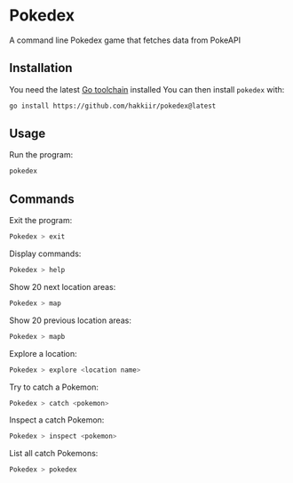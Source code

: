 # Pokedex

A command line Pokedex game that fetches data from PokeAPI

## Installation

You need the latest [Go toolchain](https://golang.org/dl/) installed
You can then install `pokedex` with:

```bash
go install https://github.com/hakkiir/pokedex@latest
```

## Usage

Run the program:
```bash
pokedex
```
## Commands

Exit the program:

```bash
Pokedex > exit
```

Display commands:

```bash
Pokedex > help
```

Show 20 next location areas:

```bash
Pokedex > map
```

Show 20 previous location areas:

```bash
Pokedex > mapb
```

Explore a location:

```bash
Pokedex > explore <location name>
```

Try to catch a Pokemon:

```bash
Pokedex > catch <pokemon>
```

Inspect a catch Pokemon:

```bash
Pokedex > inspect <pokemon>
```

List all catch Pokemons:

```bash
Pokedex > pokedex
```
